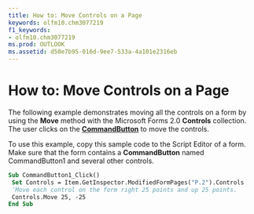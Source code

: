 ```yaml
---
title: How to: Move Controls on a Page
keywords: olfm10.chm3077219
f1_keywords:
- olfm10.chm3077219
ms.prod: OUTLOOK
ms.assetid: d50e7b95-016d-9ee7-533a-4a101e2316eb
---
```



# How to: Move Controls on a Page

The following example demonstrates moving all the controls on a form by using the  **Move** method with the Microsoft Forms 2.0 **Controls** collection. The user clicks on the **[CommandButton](commandbutton-object-outlook-forms-script.md)** to move the controls.

To use this example, copy this sample code to the Script Editor of a form. Make sure that the form contains a  **CommandButton** named CommandButton1 and several other controls.



```vb
Sub CommandButton1_Click() 
 Set Controls = Item.GetInspector.ModifiedFormPages("P.2").Controls 
 'Move each control on the form right 25 points and up 25 points. 
 Controls.Move 25, -25 
End Sub
```


